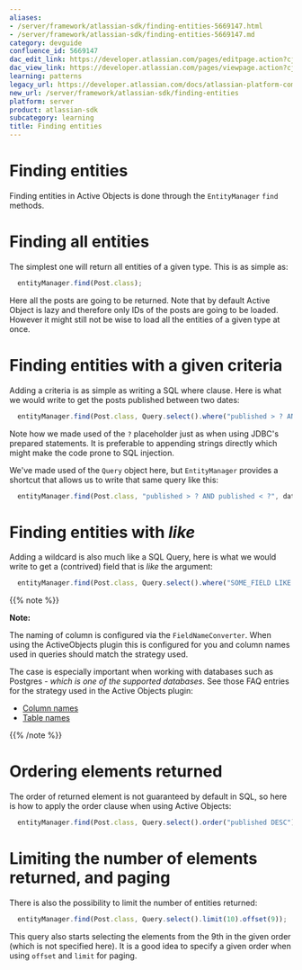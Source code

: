 ```yaml
---
aliases:
- /server/framework/atlassian-sdk/finding-entities-5669147.html
- /server/framework/atlassian-sdk/finding-entities-5669147.md
category: devguide
confluence_id: 5669147
dac_edit_link: https://developer.atlassian.com/pages/editpage.action?cjm=wozere&pageId=5669147
dac_view_link: https://developer.atlassian.com/pages/viewpage.action?cjm=wozere&pageId=5669147
learning: patterns
legacy_url: https://developer.atlassian.com/docs/atlassian-platform-common-components/active-objects/developing-your-plugin-with-active-objects/the-active-objects-library/finding-entities
new_url: /server/framework/atlassian-sdk/finding-entities
platform: server
product: atlassian-sdk
subcategory: learning
title: Finding entities
---
```

# Finding entities

Finding entities in Active Objects is done through the `EntityManager` `find` methods.

# Finding all entities

The simplest one will return all entities of a given type. This is as simple as:

``` javascript
  entityManager.find(Post.class);
```

Here all the posts are going to be returned. Note that by default Active Object is lazy and therefore only IDs of the posts are going to be loaded. However it might still not be wise to load all the entities of a given type at once.

# Finding entities with a given criteria

Adding a criteria is as simple as writing a SQL where clause. Here is what we would write to get the posts published between two dates:

``` javascript
  entityManager.find(Post.class, Query.select().where("published > ? AND published < ?", date1, date2));
```

Note how we made used of the `?` placeholder just as when using JDBC's prepared statements. It is preferable to appending strings directly which might make the code prone to SQL injection.

We've made used of the `Query` object here, but `EntityManager` provides a shortcut that allows us to write that same query like this:

``` javascript
  entityManager.find(Post.class, "published > ? AND published < ?", date1, date2);
```

# Finding entities with *like*

Adding a wildcard is also much like a SQL Query, here is what we would write to get a (contrived) field that is *like* the argument:

``` javascript
  entityManager.find(Post.class, Query.select().where("SOME_FIELD LIKE ?", "%" + arg));
```

{{% note %}}

**Note:**

The naming of column is configured via the `FieldNameConverter`. When using the ActiveObjects plugin this is configured for you and column names used in queries should match the strategy used.

The case is especially important when working with databases such as Postgres - *which is one of the supported databases*. See those FAQ entries for the strategy used in the Active Objects plugin:

-   [Column names](/server/framework/atlassian-sdk/column-names)
-   [Table names](/server/framework/atlassian-sdk/table-names)

{{% /note %}}

# Ordering elements returned

The order of returned element is not guaranteed by default in SQL, so here is how to apply the order clause when using Active Objects:

``` javascript
  entityManager.find(Post.class, Query.select().order("published DESC"));
```

# Limiting the number of elements returned, and paging

There is also the possibility to limit the number of entities returned:

``` javascript
  entityManager.find(Post.class, Query.select().limit(10).offset(9));
```

This query also starts selecting the elements from the 9th in the given order (which is not specified here). It is a good idea to specify a given order when using `offset` and `limit` for paging.



















































































































































































































































































